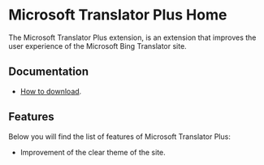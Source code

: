 # Microsoft Translator Plus Home

The Microsoft Translator Plus extension, is an extension that improves the user experience of the Microsoft Bing Translator site.

## Documentation
- [How to download](/microsoft-translator-extension/en/docs/how-to-download).

## Features
Below you will find the list of features of Microsoft Translator Plus:
- Improvement of the clear theme of the site.
